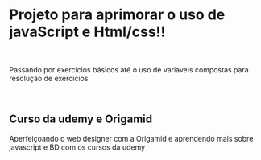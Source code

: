 <h1>Projeto para aprimorar o uso de javaScript e Html/css!!</h1><br>
<p> Passando por exercicios básicos até o uso de variaveis compostas para resolução de exercícios</p> <br>
<h2> Curso da udemy e Origamid </h2> 
<p> Aperfeiçoando o web designer com a Origamid e aprendendo mais sobre javascript e BD com os cursos da udemy </p>

